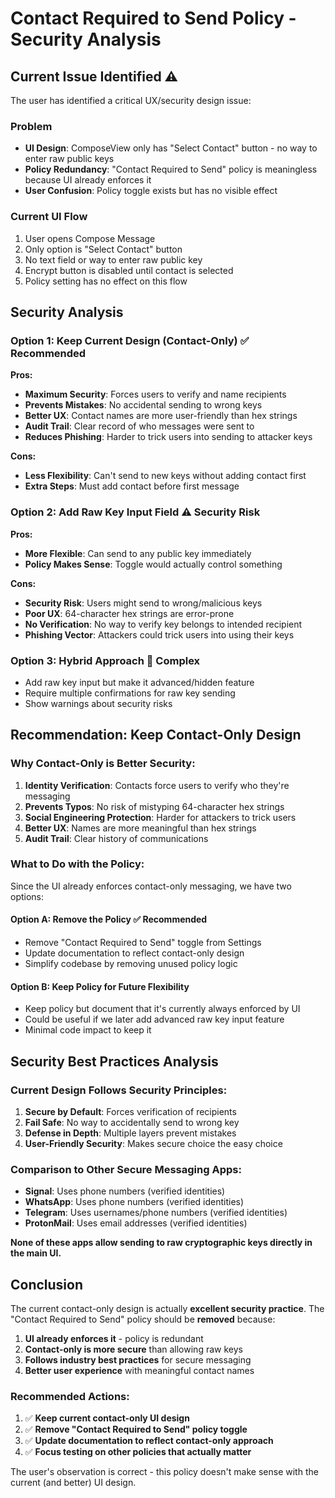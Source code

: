 # Contact Required to Send Policy - Security Analysis

## Current Issue Identified ⚠️

The user has identified a critical UX/security design issue:

### Problem
- **UI Design**: ComposeView only has "Select Contact" button - no way to enter raw public keys
- **Policy Redundancy**: "Contact Required to Send" policy is meaningless because UI already enforces it
- **User Confusion**: Policy toggle exists but has no visible effect

### Current UI Flow
1. User opens Compose Message
2. Only option is "Select Contact" button
3. No text field or way to enter raw public key
4. Encrypt button is disabled until contact is selected
5. Policy setting has no effect on this flow

## Security Analysis

### Option 1: Keep Current Design (Contact-Only) ✅ Recommended
**Pros:**
- **Maximum Security**: Forces users to verify and name recipients
- **Prevents Mistakes**: No accidental sending to wrong keys
- **Better UX**: Contact names are more user-friendly than hex strings
- **Audit Trail**: Clear record of who messages were sent to
- **Reduces Phishing**: Harder to trick users into sending to attacker keys

**Cons:**
- **Less Flexibility**: Can't send to new keys without adding contact first
- **Extra Steps**: Must add contact before first message

### Option 2: Add Raw Key Input Field ⚠️ Security Risk
**Pros:**
- **More Flexible**: Can send to any public key immediately
- **Policy Makes Sense**: Toggle would actually control something

**Cons:**
- **Security Risk**: Users might send to wrong/malicious keys
- **Poor UX**: 64-character hex strings are error-prone
- **No Verification**: No way to verify key belongs to intended recipient
- **Phishing Vector**: Attackers could trick users into using their keys

### Option 3: Hybrid Approach 🤔 Complex
- Add raw key input but make it advanced/hidden feature
- Require multiple confirmations for raw key sending
- Show warnings about security risks

## Recommendation: Keep Contact-Only Design

### Why Contact-Only is Better Security:
1. **Identity Verification**: Contacts force users to verify who they're messaging
2. **Prevents Typos**: No risk of mistyping 64-character hex strings
3. **Social Engineering Protection**: Harder for attackers to trick users
4. **Better UX**: Names are more meaningful than hex strings
5. **Audit Trail**: Clear history of communications

### What to Do with the Policy:
Since the UI already enforces contact-only messaging, we have two options:

#### Option A: Remove the Policy ✅ Recommended
- Remove "Contact Required to Send" toggle from Settings
- Update documentation to reflect contact-only design
- Simplify codebase by removing unused policy logic

#### Option B: Keep Policy for Future Flexibility
- Keep policy but document that it's currently always enforced by UI
- Could be useful if we later add advanced raw key input feature
- Minimal code impact to keep it

## Security Best Practices Analysis

### Current Design Follows Security Principles:
1. **Secure by Default**: Forces verification of recipients
2. **Fail Safe**: No way to accidentally send to wrong key
3. **Defense in Depth**: Multiple layers prevent mistakes
4. **User-Friendly Security**: Makes secure choice the easy choice

### Comparison to Other Secure Messaging Apps:
- **Signal**: Uses phone numbers (verified identities)
- **WhatsApp**: Uses phone numbers (verified identities)  
- **Telegram**: Uses usernames/phone numbers (verified identities)
- **ProtonMail**: Uses email addresses (verified identities)

**None of these apps allow sending to raw cryptographic keys directly in the main UI.**

## Conclusion

The current contact-only design is actually **excellent security practice**. The "Contact Required to Send" policy should be **removed** because:

1. **UI already enforces it** - policy is redundant
2. **Contact-only is more secure** than allowing raw keys
3. **Follows industry best practices** for secure messaging
4. **Better user experience** with meaningful contact names

### Recommended Actions:
1. ✅ **Keep current contact-only UI design**
2. ✅ **Remove "Contact Required to Send" policy toggle**
3. ✅ **Update documentation to reflect contact-only approach**
4. ✅ **Focus testing on other policies that actually matter**

The user's observation is correct - this policy doesn't make sense with the current (and better) UI design.